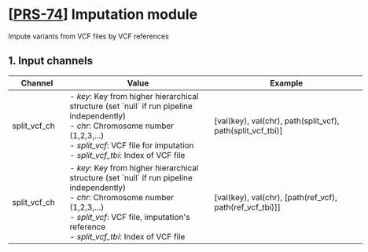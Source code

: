 # [[PRS-74](https://ktest-dattn.atlassian.net/browse/PRS-74)] Imputation module
Impute variants from VCF files by VCF references

## 1. Input channels
<table class="tg" style="undefined;table-layout: fixed; width: 721px">
<colgroup>
<col style="width: 142px">
<col style="width: 579px">
<col style="width: 579px">
</colgroup>
<thead>
  <tr>
    <th class="tg-0pky"><span style="font-weight:bold">Channel</span></th>
    <th class="tg-0pky"><span style="font-weight:bold">Value</span></th>
    <th class="tg-0pky"><span style="font-weight:bold">Example</span></th>
  </tr>
</thead>

<tbody>
  <tr>
    <td class="tg-lboi">split_vcf_ch</td>
    <td class="tg-lboi">
      - <span style="font-style:italic">key</span>: Key from higher hierarchical structure (set `null` if run pipeline independently) <br>
      - <span style="font-style:italic">chr</span>: Chromosome number (1,2,3,...) <br>
      - <span style="font-style:italic">split_vcf</span>: VCF file for imputation <br>
      - <span style="font-style:italic">split_vcf_tbi</span>: Index of VCF file <br>
    </td>
    <td>[val(key), val(chr), path(split_vcf), path(split_vcf_tbi)]</td>
  </tr>
  <tr>
    <td class="tg-lboi">split_vcf_ch</td>
    <td class="tg-lboi">
      - <span style="font-style:italic">key</span>: Key from higher hierarchical structure (set `null` if run pipeline independently) <br>
      - <span style="font-style:italic">chr</span>: Chromosome number (1,2,3,...) <br>
      - <span style="font-style:italic">split_vcf</span>: VCF file, imputation's reference <br>
      - <span style="font-style:italic">split_vcf_tbi</span>: Index of VCF file <br>
    </td>
    <td>[val(key), val(chr), [path(ref_vcf), path(ref_vcf_tbi)]]</td>
  </tr>
<tbody>
